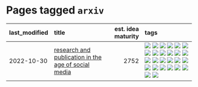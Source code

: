 # Pages tagged `arxiv`

|last_modified|title|est. idea maturity|tags
|:---|:---|---:|:---|
|2022-10-30|[research and publication in the age of social media](../research-and-social.md)|2752|[![](https://img.shields.io/badge/tag-arxiv-e54ba1)](../tags/arxiv.md) [![](https://img.shields.io/badge/tag-citation-426a5f)](../tags/citation.md) [![](https://img.shields.io/badge/tag-corrections-e3b2c7)](../tags/corrections.md) [![](https://img.shields.io/badge/tag-credit-dafbc7)](../tags/credit.md) [![](https://img.shields.io/badge/tag-curation-7064e0)](../tags/curation.md) [![](https://img.shields.io/badge/tag-discoverability-6819c6)](../tags/discoverability.md) [![](https://img.shields.io/badge/tag-discussion-e33481)](../tags/discussion.md) [![](https://img.shields.io/badge/tag-feed-11772b)](../tags/feed.md) [![](https://img.shields.io/badge/tag-git-5fba1d)](../tags/git.md) [![](https://img.shields.io/badge/tag-github-587798)](../tags/github.md) [![](https://img.shields.io/badge/tag-historyofscience-2c91b4)](../tags/historyofscience.md) [![](https://img.shields.io/badge/tag-mastodon-d2ea1b)](../tags/mastodon.md) [![](https://img.shields.io/badge/tag-openreview-dce8fa)](../tags/openreview.md) [![](https://img.shields.io/badge/tag-paperswithcode-82f36e)](../tags/paperswithcode.md) [![](https://img.shields.io/badge/tag-platform-ac8815)](../tags/platform.md) [![](https://img.shields.io/badge/tag-publication-92ab1c)](../tags/publication.md) [![](https://img.shields.io/badge/tag-reproducibility-161a53)](../tags/reproducibility.md) [![](https://img.shields.io/badge/tag-research-b3194)](../tags/research.md) [![](https://img.shields.io/badge/tag-retractions-34720)](../tags/retractions.md) [![](https://img.shields.io/badge/tag-search-db71cb)](../tags/search.md) [![](https://img.shields.io/badge/tag-socialmedia-71e862)](../tags/socialmedia.md) [![](https://img.shields.io/badge/tag-stackoverflow-ad342b)](../tags/stackoverflow.md) [![](https://img.shields.io/badge/tag-subscription-a3a5e9)](../tags/subscription.md) [![](https://img.shields.io/badge/tag-transparency-49fd1a)](../tags/transparency.md) [![](https://img.shields.io/badge/tag-twitter-a682e)](../tags/twitter.md) [![](https://img.shields.io/badge/tag-validation-1661bc)](../tags/validation.md)|